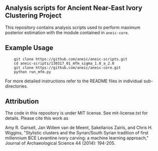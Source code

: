 Analysis scripts for Ancient Near-East Ivory Clustering Project 
--

This repository contains analysis scripts used to perform maximum posterior estimation with the module contained in `aneic-core`. 


Example Usage
--

        git clone https://github.com/aneic/aneic-scripts.git
        cd aneic-scripts/130317_01_mfm_sigma_1.0_a_2.0
        git clone https://github.com/aneic/aneic-core.git
        python run_mfm.py

For more detailed instructions refer to the README files in individual sub-directories.


Attribution
--

The code in this repository is under MIT license. See mit-license.txt for details. Please cite this work as

Amy R. Gansell, Jan Willem van de Meent, Sakellarios Zairis, and Chris H. Wiggins, "Stylistic clusters and the Syrian/South Syrian tradition of first millennium BCE Levantine ivory carving: a machine learning approach," Journal of Archaeological Science 44 (2014): 194-205. 
